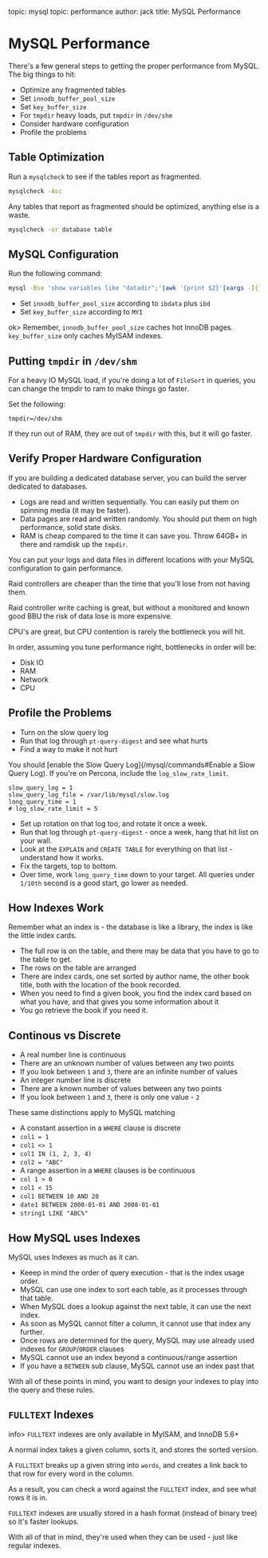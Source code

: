 topic: mysql
topic: performance
author: jack
title: MySQL Performance

MySQL Performance
=================

There's a few general steps to getting the proper performance from MySQL. The big things to hit:

* Optimize any fragmented tables
* Set `innodb_buffer_pool_size`
* Set `key_buffer_size`
* For `tmpdir` heavy loads, put `tmpdir` in `/dev/shm`
* Consider hardware configuration
* Profile the problems

Table Optimization
------------------

Run a `mysqlcheck` to see if the tables report as fragmented.

```bash
mysqlcheck -Asc
```

Any tables that report as fragmented should be optimized, anything else is a waste.

```bash
mysqlcheck -or database table
```

MySQL Configuration
-------------------

Run the following command:

```bash
mysql -Bse 'show variables like "datadir";'|awk '{print $2}'|xargs -I{} find {} -type f -printf "%s %f\n"|awk -F'[ ,.]' '{print $1, $NF}'|awk '{array[$2]+=$1} END {for (i in array) {printf("%-15s %s\n", sprintf("%.3f MB", array[i]/1048576), i)}}'
```

* Set `innodb_buffer_pool_size` according to `ibdata` plus `ibd`
* Set `key_buffer_size` according to `MYI`

ok> Remember, `innodb_buffer_pool_size` caches hot InnoDB pages. `key_buffer_size` only caches MyISAM indexes.

Putting `tmpdir` in `/dev/shm`
------------------------------

For a heavy IO MySQL load, if you're doing a lot of `FileSort` in queries, you can change the tmpdir to ram to make things go faster.

Set the following:

```text
tmpdir=/dev/shm
```

If they run out of RAM, they are out of `tmpdir` with this, but it will go faster.

Verify Proper Hardware Configuration
------------------------------------

If you are building a dedicated database server, you can build the server dedicated to databases.

* Logs are read and written sequentially. You can easily put them on spinning media (it may be faster).
* Data pages are read and written randomly. You should put them on high performance, solid state disks.
* RAM is cheap compared to the time it can save you. Throw 64GB+ in there and ramdisk up the `tmpdir`.

You can put your logs and data files in different locations with your MySQL configuration to gain performance.

Raid controllers are cheaper than the time that you'll lose from not having them.

Raid controller write caching is great, but without a monitored and known good BBU the risk of data lose is more expensive.

CPU's are great, but CPU contention is rarely the bottleneck you will hit.

In order, assuming you tune performance right, bottlenecks in order will be:

* Disk IO
* RAM
* Network
* CPU

Profile the Problems
--------------------

* Turn on the slow query log
* Run that log through `pt-query-digest` and see what hurts
* Find a way to make it not hurt

You should [enable the Slow Query Log](/mysql/commands#Enable a Slow Query Log). If you're on Percona, include the `log_slow_rate_limit`.

```text
slow_query_log = 1
slow_query_log_file = /var/lib/mysql/slow.log
long_query_time = 1
# log_slow_rate_limit = 5
```

* Set up rotation on that log too, and rotate it once a week.
* Run that log through `pt-query-digest` - once a week, hang that hit list on your wall.
* Look at the `EXPLAIN` and `CREATE TABLE` for everything on that list - understand how it works.
* Fix the targets, top to bottom.
* Over time, work `long_query_time` down to your target. All queries under `1/10th` second is a good start, go lower as needed.

How Indexes Work
----------------

Remember what an index is - the database is like a library, the index is like the little index cards.

* The full row is on the table, and there may be data that you have to go to the table to get.
* The rows on the table are arranged 
* There are index cards, one set sorted by author name, the other book title, both with the location of the book recorded.
* When you need to find a given book, you find the index card based on what you have, and that gives you some information about it
* You go retrieve the book if you need it.

Continous vs Discrete
---------------------

* A real number line is continuous
 * There are an unknown number of values between any two points
 * If you look between `1` and `3`, there are an infinite number of values
* An integer number line is discrete
 * There are a known number of values between any two points
 * If you look between `1` and `3`, there is only one value - `2`

These same distinctions apply to MySQL matching

* A constant assertion in a `WHERE` clause is discrete
 * `col1 = 1`
 * `col1 <> 1`
 * `col1 IN (1, 2, 3, 4)`
 * `col2 = "ABC"`
* A range assertion in a `WHERE` clauses is be continuous
 * `col 1 > 0`
 * `col1 < 15`
 * `col1 BETWEEN 10 AND 20`
 * `date1 BETWEEN 2000-01-01 AND 2008-01-01`
 * `string1 LIKE "ABC%"`

How MySQL uses Indexes
----------------------

MySQL uses Indexes as much as it can.

* Keeep in mind the order of query execution - that is the index usage order.
* MySQL can use one index to sort each table, as it processes through that table.
* When MySQL does a lookup against the next table, it can use the next index.
* As soon as MySQL cannot filter a column, it cannot use that index any further.
* Once rows are determined for the query, MySQL may use already used indexes for `GROUP`/`ORDER` clauses
* MySQL cannot use an index beyond a continuous/range assertion
 * If you have a `BETWEEN` sub clause, MySQL cannot use an index past that

With all of these points in mind, you want to design your indexes to play into the query and these rules.

`FULLTEXT` Indexes
------------------

info> `FULLTEXT` indexes are only available in MyISAM, and InnoDB 5.6+

A normal index takes a given column, sorts it, and stores the sorted version.

A `FULLTEXT` breaks up a given string into `words`, and creates a link back to that row for every word in the column.

As a result, you can check a word against the `FULLTEXT` index, and see what rows it is in.

`FULLTEXT` indexes are usually stored in a hash format (instead of binary tree) so it's faster lookups.

With all of that in mind, they're used when they can be used - just like regular indexes.